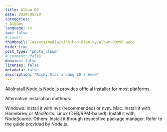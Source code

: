 ```yaml
---
title: Album 02
date: 2024/05/20
categories:
- Albums
language: en
toc: false
# cover: 
thumbnail: /assets/media/tinh-ban-dieu-ky/album-90x90.webp
hide: true
post_type: "photo_album"
# comment: false
donates: false
licenses: false
metadata: false
description: "Ricky Star x Lăng LD x Amee"
---
```



AlloInstall Node.js
Node.js provides official installer for most platforms.

Alternative installation methods:

Windows: Install it with nvs (recommended) or nvm.
Mac: Install it with Homebrew or MacPorts.
Linux (DEB/RPM-based): Install it with NodeSource.
Others: Install it through respective package manager. Refer to the guide provided by Node.js.
